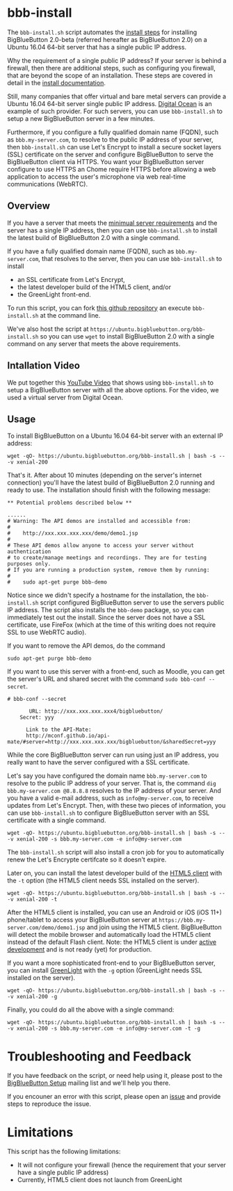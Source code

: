 
# bbb-install 
The `bbb-install.sh` script automates the [install steps](/2.0/20install.html) for installing BigBlueButton 2.0-beta (referred hereafter as BigBlueButton 2.0) on a Ubuntu 16.04 64-bit server that has a single public IP address.

Why the requirement of a single public IP address?  If your server is behind a firewall, then there are additional steps, such as configuring you firewall, that are beyond the scope of an installation. These steps are covered in detail in the [install documentation](/2.0/20install.html).

Still, many companies that offer virtual and bare metal servers can provide a Ubuntu 16.04 64-bit server single public IP address.  [Digital Ocean](https://www.digitalocean.com/) is an example of such provider. For such servers, you can use `bbb-install.sh` to setup a new BigBlueButton server in a few minutes.

Furthermore, if you configure a fully qualified domain name (FQDN), such as `bbb.my-server.com`, to resolve to the public IP address of your server, then `bbb-install.sh` can use Let's Encrypt to install a secure socket layers (SSL) certificate on the server and configure BigBlueButton to serve the BigBlueButton client via HTTPS.  You want your BigBlueButton server configure to use HTTPS an Chome require HTTPS before allowing a web application to access the user's microphone via web real-time communications (WebRTC).

## Overview

If you have a server that meets the [minimual server requirements](http://docs.bigbluebutton.org/install/install.html#minimum-server-requirements) and the server has a single IP address, then you can use `bbb-install.sh` to install the latest build of BigBlueButton 2.0 with a single command.

If you have a fully qualified domain name (FQDN), such as `bbb.my-server.com`, that resolves to the server, then you can use `bbb-install.sh` to install
  * an SSL certificate from Let's Encrypt, 
  * the latest developer build of the HTML5 client, and/or
  * the GreenLight front-end.

To run this script, you can fork [this github repository](https://github.com/bigbluebutton/bbb-install) an execute `bbb-install.sh` at the command line.  

We've also host the script at `https://ubuntu.bigbluebutton.org/bbb-install.sh` so you can use `wget` to install BigBlueButton 2.0 with a single command on any server that meets the above requirements.

## Intallation Video

We put together this [YouTube Video](https://youtu.be/D1iYEwxzk0M) that shows using `bbb-install.sh` to setup a BigBlueButton server with all the above options.  For the video, we used a virtual server from Digital Ocean.

## Usage

To install BigBlueButton on a Ubuntu 16.04 64-bit server with an external IP address:

~~~
wget -qO- https://ubuntu.bigbluebutton.org/bbb-install.sh | bash -s -- -v xenial-200 
~~~

That's it.  After about 10 minutes (depending on the server's internet connection) you'll have the latest build of BigBlueButton 2.0 running and ready to use.  The installation should finish with the following message:

~~~
** Potential problems described below **

......
# Warning: The API demos are installed and accessible from:
#
#    http://xxx.xxx.xxx.xxx/demo/demo1.jsp
#
# These API demos allow anyone to access your server without authentication
# to create/manage meetings and recordings. They are for testing purposes only.
# If you are running a production system, remove them by running:
#
#    sudo apt-get purge bbb-demo
~~~

Notice since we didn't specify a hostname for the installation, the `bbb-install.sh` script configured BigBlueButton server to use the servers public IP address.  The script also installs the `bbb-demo` package, so you can immediately test out the install.  Since the server does not have a SSL certificate, use FireFox (which at the time of this writing does not require SSL to use WebRTC audio).

If you want to remove the API demos, do the command

~~~
sudo apt-get purge bbb-demo
~~~

If you want to use this server with a front-end, such as Moodle, you can get the server's URL and shared secret with the command `sudo bbb-conf --secret`.

~~~
# bbb-conf --secret

       URL: http://xxx.xxx.xxx.xxx4/bigbluebutton/
    Secret: yyy

      Link to the API-Mate:
      http://mconf.github.io/api-mate/#server=http://xxx.xxx.xxx.xxx/bigbluebutton/&sharedSecret=yyy
~~~

While the core BigBlueButton server can run using just an IP address, you really want to have the server configured with a SSL certificate.  

Let's say you have configured the domain name `bbb.my-server.com` to resolve to the public IP address of your server.  That is, the command `dig bbb.my-server.com @8.8.8.8` resolves to the IP address of your server.  And you have a valid e-mail address, such as `info@my-server.com`, to receive updates from Let's Encrypt.  Then, with these two pieces of information, you can use `bbb-install.sh` to configure BigBlueButton server with an SSL certificate with a single command.

~~~
wget -qO- https://ubuntu.bigbluebutton.org/bbb-install.sh | bash -s -- -v xenial-200 -s bbb.my-server.com -e info@my-server.com
~~~

The `bbb-install.sh` script will also install a cron job for you to automatically renew the Let's Encrypte certifcate so it doesn't expire. 

Later on, you can install the latest developer build of the [HTML5 client](http://docs.bigbluebutton.org/html/html5-overview.html)  with the `-t` option (the HTML5 client needs SSL installed on the server).

~~~
wget -qO- https://ubuntu.bigbluebutton.org/bbb-install.sh | bash -s -- -v xenial-200 -t
~~~

After the HTML5 client is installed, you can use an Android or iOS (iOS 11+) phone/tablet to access your BigBlueButton server at `https://bbb.my-server.com/demo/demo1.jsp` and join using the HTML5 client.  BigBlueButton will detect the mobile browser and automatically load the HTML5 client instead of the default Flash client.  Note: the HTML5 client is under [active development](http://docs.bigbluebutton.org/html/html5-overview.html) and is not ready (yet) for production.

If you want a more sophisticated front-end to your BigBlueButton server, you can install [GreenLight](http://docs.bigbluebutton.org/install/green-light.html) with the `-g` option (GreenLight needs SSL installed on the server).

~~~
wget -qO- https://ubuntu.bigbluebutton.org/bbb-install.sh | bash -s -- -v xenial-200 -g
~~~

Finally, you could do all the above with a single command:

~~~
wget -qO- https://ubuntu.bigbluebutton.org/bbb-install.sh | bash -s -- -v xenial-200 -s bbb.my-server.com -e info@my-server.com -t -g
~~~

# Troubleshooting and Feedback

If you have feedback on the script, or need help using it, please post to the [BigBlueButton Setup](https://bigbluebutton.org/support/community/) mailing list and we'll help you there.

If you encouner an error with this script, please open an [issue](https://github.com/bigbluebutton/bbb-install/issues) and provide steps to reproduce the issue.


# Limitations

This script has the following limitations:

  * It will not configure your firewall (hence the requirement that your server have a single public IP address)
  * Currently, HTML5 client does not launch from GreenLight
